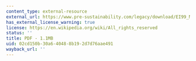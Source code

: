 ```yaml
---
content_type: external-resource
external_url: https://www.pre-sustainability.com/legacy/download/EI99_Manual.pdf
has_external_license_warning: true
license: https://en.wikipedia.org/wiki/All_rights_reserved
status: ''
title: PDF - 1.1MB
uid: 02cd150b-30a6-4048-8b19-2d7d76aae491
wayback_url: ''
---
```


